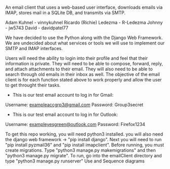 An email client that uses a web-based user interface, downloads emails via IMAP, stores mail in a SQLite DB, and transmits via SMTP.

Adam Kuhnel - vinnykuhnel Ricardo (Richie) Ledezma - R-Ledezma Johnny - jw5743 David - davidpatel77

We have decided to use the Python along with the Django Web Framework. We are undecided about what services or tools we will use to implement our SMTP and IMAP interfaces.

Users will need the ability to login into their profile and feel that their information is private. They will need to be able to compose, forward, reply, and attach attachments to their email. They will also need to be able to search through old emails in their inbox as well. The objective of the email client is for each function stated above to work properly and allow the user to get throught their tasks.

- This is our test email account to log in for Gmail:

Username: exampleaccgrp3@gmail.com
Password: Group3secret

- This is our test email account to log in for Outlook:

Username: exampleyesgreen@outlook.com
Password: Firefox1234




To get this repo working, you will need python3 installed.
you will also need the django web framework -> "pip install django".
Next you will need to run "pip install pyzmail36" and "pip install imapclient".
Before running, you must create migrations. Type "python3 manage.py makemigrations" and then "python3 manage.py migrate".
To run, go into the emailClient directory and type "python3 manage.py runserver"
Use and Sequence diagrams
